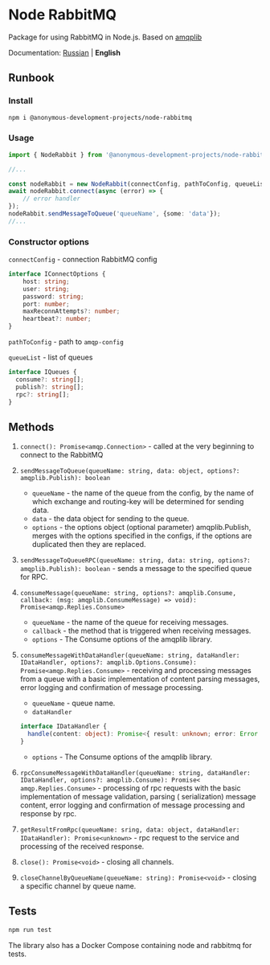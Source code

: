 # Node RabbitMQ

Package for using RabbitMQ in Node.js. Based on [amqplib](https://github.com/squaremo/amqp.node)

Documentation: [Russian](./README.RU.md) | **English**

## Runbook

### Install

```bash
npm i @anonymous-development-projects/node-rabbitmq
```

### Usage

```typescript
import { NodeRabbit } from '@anonymous-development-projects/node-rabbitmq';

//...

const nodeRabbit = new NodeRabbit(connectConfig, pathToConfig, queueList, logger);
await nodeRabbit.connect(async (error) => {
    // error handler
});
nodeRabbit.sendMessageToQueue('queueName', {some: 'data'});
//...
```            

### Constructor options

`connectConfig` - connection RabbitMQ config

```typescript
interface IConnectOptions {
    host: string;
    user: string;
    password: string;
    port: number;
    maxReconnAttempts?: number;
    heartbeat?: number;
}
```

`pathToConfig` - path to `amqp-config`

`queueList` - list of queues

```typescript  
interface IQueues {
  consume?: string[];
  publish?: string[];
  rpc?: string[];
}
``` 

## Methods

1. `connect(): Promise<amqp.Connection>` - called at the very beginning to connect to the RabbitMQ

2. `sendMessageToQueue(queueName: string, data: object, options?: amqplib.Publish): boolean`
    - `queueName` - the name of the queue from the config, by the name of which exchange and routing-key will be
      determined for sending data.
    - `data` - the data object for sending to the queue.
    - `options` - the options object (optional parameter) amqplib.Publish, merges with the options specified in the
      configs, if the options are duplicated then they are replaced.

3. `sendMessageToQueueRPC(queueName: string, data: string, options?: amqplib.Publish): boolean` - sends a message to the
   specified queue for RPC.

4. `consumeMessage(queueName: string, options?: amqplib.Consume, callback: (msg: amqplib.ConsumeMessage) => void):
   Promise<amqp.Replies.Consume>`
    - `queueName` - the name of the queue for receiving messages.
    - `callback` - the method that is triggered when receiving messages.
    - `options` - The Consume options of the amqplib library.

5. `consumeMessageWithDataHandler(queueName: string, dataHandler: IDataHandler, options?: amqplib.Options.Consume):
   Promise<amqp.Replies.Consume>` - receiving and processing messages from a queue with a basic implementation of
   content parsing messages, error logging and confirmation of message processing.
    - `queueName` - queue name.
    - `dataHandler`
   ```typescript
   interface IDataHandler {
     handle(content: object): Promise<{ result: unknown; error: Error | null }>;
   }
   ```
    - `options` - The Consume options of the amqplib library.

6. `rpcConsumeMessageWithDataHandler(queueName: string, dataHandler: IDataHandler, options?: amqplib.Consume): Promise<
   amqp.Replies.Consume>` - processing of rpc requests with the basic implementation of message validation, parsing (
   serialization)
   message content, error logging and confirmation of message processing and response by rpc.

7. `getResultFromRpc(queueName: sring, data: object, dataHandler: IDataHandler): Promise<unknown>` - rpc request to the
   service and processing of the received response.

8. `close(): Promise<void>` - closing all channels.

9. `closeChannelByQueueName(queueName: string): Promise<void>` - closing a specific channel by queue name.

## Tests

```bash
npm run test
```

The library also has a Docker Compose containing node and rabbitmq for tests.

